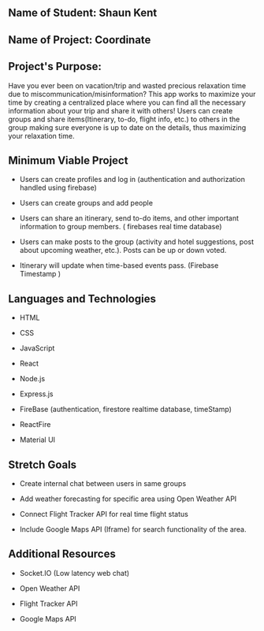 ## Name of Student: Shaun Kent

## Name of Project: Coordinate

## Project's Purpose:

Have you ever been on vacation/trip and wasted precious relaxation time due to miscommunication/misinformation? This app works to maximize your time by creating a centralized place where you can find all the necessary information about your trip and share it with others! Users can create groups and share items(Itinerary, to-do, flight info, etc.) to others in the group making sure everyone is up to date on the details, thus maximizing your relaxation time.  

## Minimum Viable Project

* Users can create profiles and log in (authentication and authorization handled using firebase)  

* Users can create groups and add people

* Users can share an itinerary, send to-do items, and other important information to group members. ( firebases real time database)

* Users can make posts to the group (activity and hotel suggestions, post about upcoming weather, etc.). Posts can be up or down voted.

* Itinerary will update when time-based events pass. (Firebase Timestamp )

## Languages and Technologies

* HTML

* CSS

* JavaScript

* React

* Node.js

* Express.js

* FireBase (authentication, firestore realtime database, timeStamp)

* ReactFire 

* Material UI

## Stretch Goals

* Create internal chat between users in same groups

* Add weather forecasting for specific area using Open Weather API

* Connect Flight Tracker API for real time flight status

* Include Google Maps API (Iframe) for search functionality of the area.

## Additional Resources

* Socket.IO (Low latency web chat)

* Open Weather API

* Flight Tracker API

* Google Maps API
